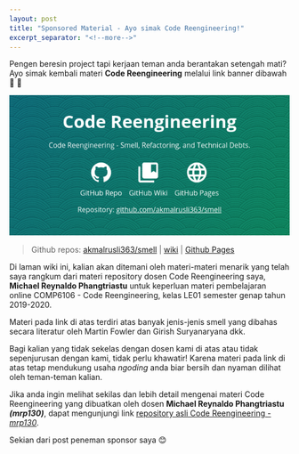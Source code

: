```yaml
---
layout: post
title: "Sponsored Material - Ayo simak Code Reengineering!"
excerpt_separator: "<!--more-->"
---
```


Pengen beresin project tapi kerjaan teman anda berantakan setengah mati? Ayo simak kembali materi **Code Reengineering** melalui link banner dibawah :arrow_down_small: :arrow_down_small:

[![Code Reengineering Banner](/assets/resources/repo-smell.png#center "Code Reengineering")](https://akmalrusli363.github.io/smell)

> Github repos: [akmalrusli363/smell](https://github.com/akmalrusli363/smell)
| [wiki](https://github.com/akmalrusli363/smell/wiki)
| [Github Pages](https://akmalrusli363.github.io/smell)

Di laman wiki ini, kalian akan ditemani oleh materi-materi menarik yang telah saya rangkum dari materi repository dosen Code Reengineering saya, **Michael Reynaldo Phangtriastu** untuk keperluan materi pembelajaran online COMP6106 - Code Reengineering, kelas LE01 semester genap tahun 2019-2020.

<!--more-->

Materi pada link di atas terdiri atas banyak jenis-jenis smell yang dibahas secara literatur oleh Martin Fowler dan Girish Suryanaryana dkk.

Bagi kalian yang tidak sekelas dengan dosen kami di atas atau tidak sepenjurusan dengan kami, tidak perlu khawatir! Karena materi pada link di atas tetap mendukung usaha *ngoding* anda biar bersih dan nyaman dilihat oleh teman-teman kalian.

Jika anda ingin melihat sekilas dan lebih detail mengenai materi Code Reengineering yang dibuatkan oleh dosen **Michael Reynaldo Phangtriastu _(mrp130)_**, dapat mengunjungi link [repository asli Code Reengineering - *mrp130*](https://github.com/mrp130/smell/).

Sekian dari post peneman sponsor saya :blush: